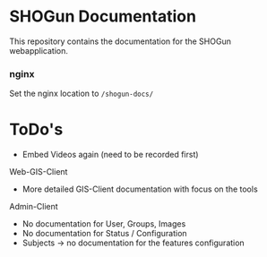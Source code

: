 # SHOGun Documentation

This repository contains the documentation for the SHOGun webapplication.

### nginx

Set the nginx location to `/shogun-docs/`

# ToDo's
- Embed Videos again (need to be recorded first)

Web-GIS-Client
- More detailed GIS-Client documentation with focus on the tools

Admin-Client
- No documentation for User, Groups, Images
- No documentation for Status / Configuration
- Subjects -> no documentation for the features configuration
